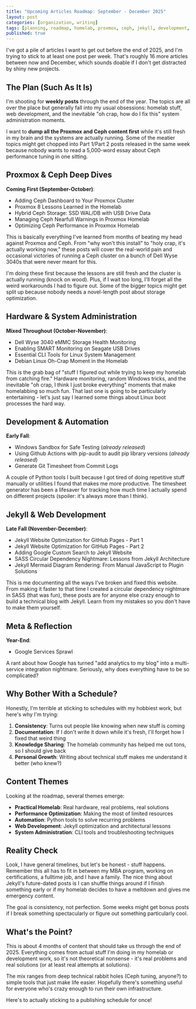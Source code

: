 ```yaml
---
title: "Upcoming Articles Roadmap: September - December 2025"
layout: post
categories: [organization, writing]
tags: [planning, roadmap, homelab, proxmox, ceph, jekyll, development, writing]
published: true
---
```


I've got a pile of articles I want to get out before the end of 2025, and I'm trying to stick to at least one post per week. That's roughly 16 more articles between now and December, which sounds doable if I don't get distracted by shiny new projects.

<!-- excerpt-end -->

## The Plan (Such As It Is)

I'm shooting for **weekly posts** through the end of the year. The topics are all over the place but generally fall into my usual obsessions: homelab stuff, web development, and the inevitable "oh crap, how do I fix this" system administration moments.

I want to **dump all the Proxmox and Ceph content first** while it's still fresh in my brain and the systems are actually running. Some of the meatier topics might get chopped into Part 1/Part 2 posts released in the same week because nobody wants to read a 5,000-word essay about Ceph performance tuning in one sitting.

## Proxmox & Ceph Deep Dives

**Coming First (September-October)**:

- Adding Ceph Dashboard to Your Proxmox Cluster  
- Proxmox 8 Lessons Learned in the Homelab  
- Hybrid Ceph Storage: SSD WAL/DB with USB Drive Data  
- Managing Ceph Nearfull Warnings in Proxmox Homelab  
- Optimizing Ceph Performance in Proxmox Homelab  

This is basically everything I've learned from months of beating my head against Proxmox and Ceph. From "why won't this install" to "holy crap, it's actually working now," these posts will cover the real-world pain and occasional victories of running a Ceph cluster on a bunch of Dell Wyse 3040s that were never meant for this.

I'm doing these first because the lessons are still fresh and the cluster is actually running (knock on wood). Plus, if I wait too long, I'll forget all the weird workarounds I had to figure out. Some of the bigger topics might get split up because nobody needs a novel-length post about storage optimization.

## Hardware & System Administration

**Mixed Throughout (October-November)**:

- Dell Wyse 3040 eMMC Storage Health Monitoring  
- Enabling SMART Monitoring on Seagate USB Drives  
- Essential CLI Tools for Linux System Management  
- Debian Linux Oh-Crap Moment in the Homelab  

This is the grab bag of "stuff I figured out while trying to keep my homelab from catching fire." Hardware monitoring, random Windows tricks, and the inevitable "oh crap, I think I just broke everything" moments that make homelabbing so much fun. That last one is going to be particularly entertaining - let's just say I learned some things about Linux boot processes the hard way.

## Development & Automation

**Early Fall**:

- Windows Sandbox for Safe Testing (*already released*)
- Using Github Actions with pip-audit to audit pip library versions (*already released*)
- Generate Git Timesheet from Commit Logs

A couple of Python tools I built because I got tired of doing repetitive stuff manually or utilities I found that makes me more productive. The timesheet generator has been a lifesaver for tracking how much time I actually spend on different projects (spoiler: it's always more than I think).

## Jekyll & Web Development

**Late Fall (November-December)**:

- Jekyll Website Optimization for GitHub Pages - Part 1
- Jekyll Website Optimization for GitHub Pages - Part 2  
- Adding Google Custom Search to Jekyll Website  
- SASS Circular Dependency Nightmare: Lessons from Jekyll Architecture
- Jekyll Mermaid Diagram Rendering: From Manual JavaScript to Plugin Solutions

This is me documenting all the ways I've broken and fixed this website. From making it faster to that time I created a circular dependency nightmare in SASS (that was fun), these posts are for anyone else crazy enough to build a technical blog with Jekyll. Learn from my mistakes so you don't have to make them yourself.

## Meta & Reflection

**Year-End**:

- Google Services Sprawl

A rant about how Google has turned "add analytics to my blog" into a multi-service integration nightmare. Seriously, why does everything have to be so complicated?

## Why Bother With a Schedule?

Honestly, I'm terrible at sticking to schedules with my hobbiest work, but here's why I'm trying:

1. **Consistency**: Turns out people like knowing when new stuff is coming
2. **Documentation**: If I don't write it down while it's fresh, I'll forget how I fixed that weird thing
3. **Knowledge Sharing**: The homelab community has helped me out tons, so I should give back
4. **Personal Growth**: Writing about technical stuff makes me understand it better (who knew?)

## Content Themes

Looking at the roadmap, several themes emerge:

- **Practical Homelab**: Real hardware, real problems, real solutions
- **Performance Optimization**: Making the most of limited resources
- **Automation**: Python tools to solve recurring problems
- **Web Development**: Jekyll optimization and architectural lessons
- **System Administration**: CLI tools and troubleshooting techniques

## Reality Check

Look, I have general timelines, but let's be honest - stuff happens. Remember this all has to fit in between my MBA program, working on certifications, a fulltime job, and I have a family. The nice thing about Jekyll's future-dated posts is I can shuffle things around if I finish something early or if my homelab decides to have a meltdown and gives me emergency content.

The goal is consistency, not perfection. Some weeks might get bonus posts if I break something spectacularly or figure out something particularly cool.

## What's the Point?

This is about 4 months of content that should take us through the end of 2025. Everything comes from actual stuff I'm doing in my homelab or development work, so it's not theoretical nonsense - it's real problems and real solutions (or at least real attempts at solutions).

The mix ranges from deep technical rabbit holes (Ceph tuning, anyone?) to simple tools that just make life easier. Hopefully there's something useful for everyone who's crazy enough to run their own infrastructure.

Here's to actually sticking to a publishing schedule for once!

